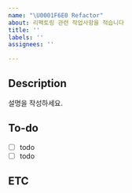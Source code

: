 ```yaml
---
name: "\U0001F6E0️ Refactor"
about: 리팩토링 관련 작업사항을 적습니다
title: ''
labels: ''
assignees: ''

---
```


## Description
설명을 작성하세요.

## To-do
- [ ] todo
- [ ] todo

## ETC
